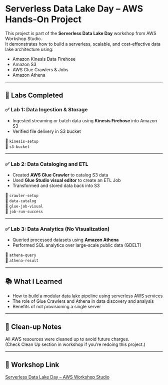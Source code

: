 # Serverless Data Lake Day – AWS Hands-On Project

This project is part of the **Serverless Data Lake Day** workshop from AWS Workshop Studio.  
It demonstrates how to build a serverless, scalable, and cost-effective data lake architecture using:

- Amazon Kinesis Data Firehose
- Amazon S3
- AWS Glue Crawlers & Jobs
- Amazon Athena  

---

## 🧪 Labs Completed

### ✅ Lab 1: Data Ingestion & Storage
- Ingested streaming or batch data using **Kinesis Firehose** into Amazon S3
- Verified file delivery in S3 bucket

📸 `kinesis-setup`  
📸 `s3-bucket`

---

### ✅ Lab 2: Data Cataloging and ETL
- Created **AWS Glue Crawler** to catalog S3 data
- Used **Glue Studio visual editor** to create an ETL Job
- Transformed and stored data back into S3

📸 `crawler-setup`  
📸 `data-catalog`  
📸 `glue-job-visual`  
📸 `job-run-success`

---

### ✅ Lab 3: Data Analytics (No Visualization)
- Queried processed datasets using **Amazon Athena**
- Performed SQL analytics over large-scale public data (GDELT)

📸 `athena-query`  
📸 `athena-result`

---

## 📚 What I Learned
- How to build a modular data lake pipeline using serverless AWS services
- The role of Glue Crawlers and Athena in data discovery and analysis
- Benefits of not provisioning a single server

---

## 🧼 Clean-up Notes
All AWS resources were cleaned up to avoid future charges.  
(Check Clean Up section in workshop if you’re redoing this project.)

---

## 🔗 Workshop Link
[Serverless Data Lake Day – AWS Workshop Studio](https://catalog.us-east-1.prod.workshops.aws/workshops/976050cc-0606-4b23-b49f-ca7b8ac4b153/en-US)
